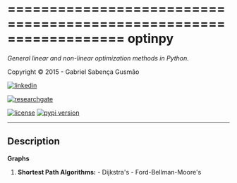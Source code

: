 
==================================================================
**optinpy** 
==================================================================
*General linear and non-linear optimization methods in Python.*

Copyright © 2015 - Gabriel Sabença Gusmão

[![linkedin](https://static.licdn.com/scds/common/u/img/webpromo/btn_viewmy_160x25.png)](https://br.linkedin.com/pub/gabriel-saben%C3%A7a-gusm%C3%A3o/115/aa6/aa8)

[![researchgate](https://www.researchgate.net/images/public/profile_share_badge.png)](https://www.researchgate.net/profile/Gabriel_Gusmao?cp=shp)

[![license](https://img.shields.io/pypi/l/optinpy.svg)](./LICENSE.md)
[![pypi version](https://img.shields.io/pypi/v/optinpy.svg)](https://pypi.python.org/pypi/optinpy)

----------------
**Description**
----------------

 **Graphs**
 
  1. **Shortest Path Algorithms:**
    - Dijkstra's
    - Ford-Bellman-Moore's
